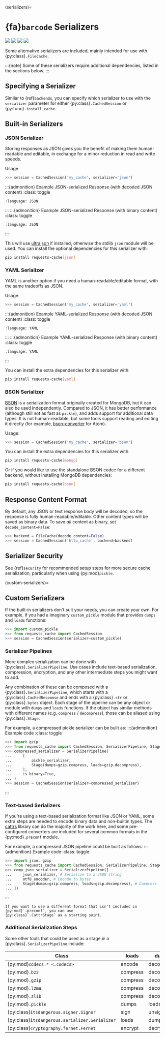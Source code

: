 (serializers)=
# {fa}`barcode` Serializers
![](../_static/file-pickle_32px.png)
![](../_static/file-json_32px.png)
![](../_static/file-yaml_32px.png)
![](../_static/file-toml_32px.png)

Some alternative serializers are included, mainly intended for use with {py:class}`.FileCache`.

:::{note}
Some of these serializers require additional dependencies, listed in the sections below.
:::

## Specifying a Serializer
Similar to {ref}`backends`, you can specify which serializer to use with the `serializer` parameter
for either {py:class}`.CachedSession` or {py:func}`.install_cache`.

## Built-in Serializers

### JSON Serializer
Storing responses as JSON gives you the benefit of making them human-readable and editable, in
exchange for a minor reduction in read and write speeds.

Usage:
```python
>>> session = CachedSession('my_cache', serializer='json')
```

:::{admonition} Example JSON-serialized Response (with decoded JSON content)
:class: toggle
```{literalinclude} ../sample_data/sample_response_json.json
:language: JSON
```
:::
:::{admonition} Example JSON-serialized Response (with binary content)
:class: toggle
```{literalinclude} ../sample_data/sample_response_binary.json
:language: JSON
```
:::

This will use [ultrajson](https://github.com/ultrajson/ultrajson) if installed, otherwise the stdlib
`json` module will be used. You can install the optional dependencies for this serializer with:
```bash
pip install requests-cache[json]
```

### YAML Serializer
YAML is another option if you need a human-readable/editable format, with the same tradeoffs as JSON.

Usage:
```python
>>> session = CachedSession('my_cache', serializer='yaml')
```

:::{admonition} Example YAML-serialized Response (with decoded JSON content)
:class: toggle
```{literalinclude} ../sample_data/sample_response_json.yaml
:language: YAML
```
:::
:::{admonition} Example YAML-serialized Response (with binary content)
:class: toggle
```{literalinclude} ../sample_data/sample_response_binary.yaml
:language: YAML
```
:::

You can install the extra dependencies for this serializer with:
```bash
pip install requests-cache[yaml]
```

### BSON Serializer
[BSON](https://www.mongodb.com/json-and-bson) is a serialization format originally created for
MongoDB, but it can also be used independently. Compared to JSON, it has better performance
(although still not as fast as `pickle`), and adds support for additional data types. It is not
human-readable, but some tools support reading and editing it directly
(for example, [bson-converter](https://atom.io/packages/bson-converter) for Atom).

Usage:
```python
>>> session = CachedSession('my_cache', serializer='bson')
```

You can install the extra dependencies for this serializer with:
```bash
pip install requests-cache[mongo]
```

Or if you would like to use the standalone BSON codec for a different backend, without installing
MongoDB dependencies:
```bash
pip install requests-cache[bson]
```

## Response Content Format
By default, any JSON or text response body will be decoded, so the response is fully
human-readable/editable. Other content types will be saved as binary data. To save _all_ content as binary, set ``decode_content=False``:
```python
>>> backend = FileCache(decode_content=False)
>>> session = CachedSession('http_cache', backend=backend)
```

## Serializer Security
See {ref}`security` for recommended setup steps for more secure cache serialization, particularly
when using {py:mod}`pickle`.

(custom-serializers)=
## Custom Serializers
If the built-in serializers don't suit your needs, you can create your own. For example, if
you had a imaginary `custom_pickle` module that provides `dumps` and `loads` functions:
```python
>>> import custom_pickle
>>> from requests_cache import CachedSession
>>> session = CachedSession(serializer=custom_pickle)
```

### Serializer Pipelines
More complex serialization can be done with {py:class}`.SerializerPipeline`. Use cases include
text-based serialization, compression, encryption, and any other intermediate steps you might want
to add.

Any combination of these can be composed with a {py:class}`.SerializerPipeline`, which starts with a
{py:class}`.CachedResponse` and ends with a {py:class}`.str` or {py:class}`.bytes` object. Each stage
of the pipeline can be any object or module with `dumps` and `loads` functions. If the object has
similar methods with different names (e.g. `compress` / `decompress`), those can be aliased using
{py:class}`.Stage`.

For example, a compressed pickle serializer can be built as:
:::{admonition} Example code
:class: toggle
```python
>>> import gzip
>>> from requests_cache import CachedSession, SerializerPipeline, Stage, pickle_serializer
>>> compressed_serializer = SerializerPipeline(
...     [
...         pickle_serializer,
...         Stage(dumps=gzip.compress, loads=gzip.decompress),
...     ],
...     is_binary=True,
... )
>>> session = CachedSession(serializer=compressed_serializer)
```
:::

### Text-based Serializers
If you're using a text-based serialization format like JSON or YAML, some extra steps are needed to
encode binary data and non-builtin types. The [cattrs](https://cattrs.readthedocs.io) library can do
the majority of the work here, and some pre-configured converters are included for several common
formats in the {py:mod}`.preconf` module.

For example, a compressed JSON pipeline could be built as follows:
:::{admonition} Example code
:class: toggle
```python
>>> import json, gzip
>>> from requests_cache import CachedSession, SerializerPipeline, Stage, json_serializer, utf8_encoder
>>> comp_json_serializer = SerializerPipeline([
...     json_serializer, # Serialize to a JSON string
...     utf8_encoder, # Encode to bytes
...     Stage(dumps=gzip.compress, loads=gzip.decompress), # Compress
... ])
```
:::

```{note}
If you want to use a different format that isn't included in {py:mod}`.preconf`, you can use
{py:class}`.CattrStage` as a starting point.
```

### Additional Serialization Steps
Some other tools that could be used as a stage in a {py:class}`.SerializerPipeline` include:

Class                                             | loads     | dumps
-----                                             | -----     | -----
{py:mod}`codecs.* <.codecs>`                      | encode    | decode
{py:mod}`.bz2`                                    | compress  | decompress
{py:mod}`.gzip`                                   | compress  | decompress
{py:mod}`.lzma`                                   | compress  | decompress
{py:mod}`.zlib`                                   | compress  | decompress
{py:mod}`.pickle`                                 | dumps     | loads
{py:class}`itsdangerous.signer.Signer`            | sign      | unsign
{py:class}`itsdangerous.serializer.Serializer`    | loads     | dumps
{py:class}`cryptography.fernet.Fernet`            | encrypt   | decrypt
